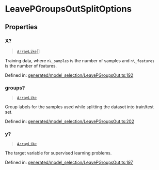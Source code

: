 # LeavePGroupsOutSplitOptions

## Properties

### X?

> [`ArrayLike`](../types/ArrayLike.md)[]

Training data, where `n\_samples` is the number of samples and `n\_features` is the number of features.

Defined in:  [generated/model\_selection/LeavePGroupsOut.ts:192](https://github.com/transitive-bullshit/scikit-learn-ts/blob/122b3c0/packages/sklearn/src/generated/model_selection/LeavePGroupsOut.ts#L192)

### groups?

> [`ArrayLike`](../types/ArrayLike.md)

Group labels for the samples used while splitting the dataset into train/test set.

Defined in:  [generated/model\_selection/LeavePGroupsOut.ts:202](https://github.com/transitive-bullshit/scikit-learn-ts/blob/122b3c0/packages/sklearn/src/generated/model_selection/LeavePGroupsOut.ts#L202)

### y?

> [`ArrayLike`](../types/ArrayLike.md)

The target variable for supervised learning problems.

Defined in:  [generated/model\_selection/LeavePGroupsOut.ts:197](https://github.com/transitive-bullshit/scikit-learn-ts/blob/122b3c0/packages/sklearn/src/generated/model_selection/LeavePGroupsOut.ts#L197)
